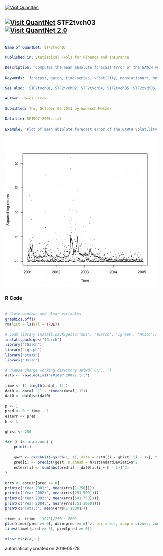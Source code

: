 [<img src="https://github.com/QuantLet/Styleguide-and-FAQ/blob/master/pictures/banner.png" width="888" alt="Visit QuantNet">](http://quantlet.de/)

## [<img src="https://github.com/QuantLet/Styleguide-and-FAQ/blob/master/pictures/qloqo.png" alt="Visit QuantNet">](http://quantlet.de/) **STF2tvch03** [<img src="https://github.com/QuantLet/Styleguide-and-FAQ/blob/master/pictures/QN2.png" width="60" alt="Visit QuantNet 2.0">](http://quantlet.de/)

```yaml

Name of QuantLet: STF2tvch03

Published in: Statistical Tools for Finance and Insurance

Description: 'Computes the mean absolute forecast error of the GARCH volatility forecast based on the number "ghist" of past observations and plots the forecast.'

Keywords: 'forecast, garch, time-series, volatility, nonstationary, heteroskedasticity'

See also: 'STF2tvch01, STF2tvch02, STF2tvch04, STF2tvch05, STF2tvch06, STF2tvch07'

Author: Pavel Cizek

Submitted: Thu, October 06 2011 by Awdesch Melzer

Datafile: SP1997-2005s.txt

Example: 'Plot of mean absolute forecast error of the GARCH volatility forecast based on the number "ghist" of past observations.'
```

![Picture1](plot.png)

### R Code
```r

# Close windows and clear variables
graphics.off()
rm(list = ls(all = TRUE))

# Load library install.packages(c('aws', 'fGarch', 'igraph', 'Hmisc'))
install.packages("fGarch")
library("fGarch")
library("igraph")
library("stats")
library("Hmisc")

# Please change working directory setwd('C:/...')
data <- read.delim2("SP1997-2005s.txt")

time <- (1:length(data[, 1]))
dat0 <- data[, 1] - c(mean(data[, 1]))
dat0 <- dat0/sd(dat0)

p <- 1
pred <- 0 * time - 1
esterr <- pred
h <- 1

ghist <- 250

for (i in 1076:2088) {
    print(i)
    
    gest <- garchFit(~garch(1, 1), data = dat0[(i - ghist):(i - 1)], trace = FALSE, include.mean = FALSE)
    pred[i] <- predict(gest, n.ahead = h)$standardDeviation^2
    esterr[i] <- sum(abs(pred[i] - dat0[i:(i + h - 1)]^2))
}

errs <- esterr[pred >= 0]
print(c("Year 2001:", mean(errs[1:250])))
print(c("Year 2002:", mean(errs[251:500])))
print(c("Year 2003:", mean(errs[501:750])))
print(c("Year 2004:", mean(errs[751:1000])))
print(c("Total:", mean(errs[1:1000])))

timet <- (time - 1078)/250 + 2001
plot(timet[pred >= 0], dat0[pred >= 0]^2, cex = 0.2, xaxp = c(2001, 2005, 4), xlab = "Time", ylab = "Squared log-returns")
lines(timet[pred >= 0], pred[pred >= 0])

minor.tick(4, 5) 

```

automatically created on 2018-05-28